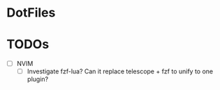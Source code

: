 # DotFiles

# TODOs

- [ ] NVIM
    - [ ] Investigate fzf-lua? Can it replace telescope + fzf to unify to one plugin?
